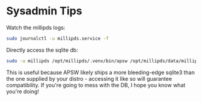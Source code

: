 # Sysadmin Tips

Watch the millipds logs:

```sh
sudo journalctl -u millipds.service -f
```

Directly access the sqlite db:

```sh
sudo -u millipds /opt/millipds/.venv/bin/apsw /opt/millipds/data/millipds.sqlite3
```

This is useful because APSW likely ships a more bleeding-edge sqlite3 than the one supplied by your distro - accessing it like so will guarantee compatibility. If you're going to mess with the DB, I hope you know what you're doing!
